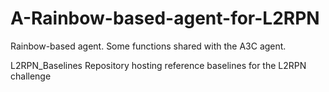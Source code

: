 # A-Rainbow-based-agent-for-L2RPN
Rainbow-based agent. Some functions shared with the A3C agent.

L2RPN_Baselines
Repository hosting reference baselines for the L2RPN challenge
